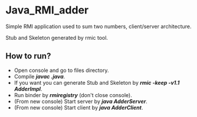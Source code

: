 # Java_RMI_adder
Simple RMI application used to sum two numbers, client/server architecture.

Stub and Skeleton generated by rmic tool.

## How to run?
- Open console and go to files directory.
- Compile ***javac .java***.
- If you want you can generate Stub and Skeleton by ***rmic -keep -v1.1 AdderImpl***.
- Run binder by ***rmiregistry*** (don't close console).
- (From new console) Start server by ***java AdderServer***.
- (From new console) Start client by ***java AdderClient***.
